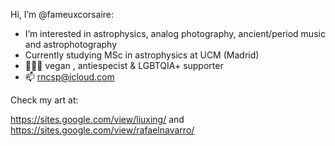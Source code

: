 Hi, I’m @fameuxcorsaire:
- I’m interested in astrophysics, analog photography, ancient/period music and astrophotography
- Currently studying MSc in astrophysics at UCM (Madrid)
- 🌱🏳️‍🌈 vegan , antiespecist & LGBTQIA+ supporter
- 📫 rncsp@icloud.com

Check my art at:

https://sites.google.com/view/liuxing/ and https://sites.google.com/view/rafaelnavarro/
